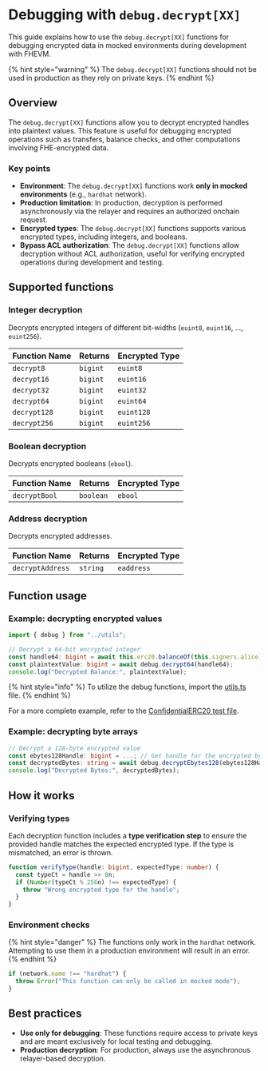 # Debugging with `debug.decrypt[XX]`

This guide explains how to use the `debug.decrypt[XX]` functions for debugging encrypted data in mocked environments during development with FHEVM.

{% hint style="warning" %}
The `debug.decrypt[XX]` functions should not be used in production as they rely on private keys.
{% endhint %}

## Overview

The `debug.decrypt[XX]` functions allow you to decrypt encrypted handles into plaintext values. This feature is useful for debugging encrypted operations such as transfers, balance checks, and other computations involving FHE-encrypted data.

### Key points

- **Environment**: The `debug.decrypt[XX]` functions work **only in mocked environments** (e.g., `hardhat` network).
- **Production limitation**: In production, decryption is performed asynchronously via the relayer and requires an authorized onchain request.
- **Encrypted types**: The `debug.decrypt[XX]` functions supports various encrypted types, including integers, and booleans.
- **Bypass ACL authorization**: The `debug.decrypt[XX]` functions allow decryption without ACL authorization, useful for verifying encrypted operations during development and testing.

## Supported functions

### Integer decryption

Decrypts encrypted integers of different bit-widths (`euint8`, `euint16`, ..., `euint256`).

| Function Name | Returns  | Encrypted Type |
| ------------- | -------- | -------------- |
| `decrypt8`    | `bigint` | `euint8`       |
| `decrypt16`   | `bigint` | `euint16`      |
| `decrypt32`   | `bigint` | `euint32`      |
| `decrypt64`   | `bigint` | `euint64`      |
| `decrypt128`  | `bigint` | `euint128`     |
| `decrypt256`  | `bigint` | `euint256`     |

### Boolean decryption

Decrypts encrypted booleans (`ebool`).

| Function Name | Returns   | Encrypted Type |
| ------------- | --------- | -------------- |
| `decryptBool` | `boolean` | `ebool`        |

### Address decryption

Decrypts encrypted addresses.

| Function Name    | Returns  | Encrypted Type |
| ---------------- | -------- | -------------- |
| `decryptAddress` | `string` | `eaddress`     |

## Function usage

### Example: decrypting encrypted values

```typescript
import { debug } from "../utils";

// Decrypt a 64-bit encrypted integer
const handle64: bigint = await this.erc20.balanceOf(this.signers.alice);
const plaintextValue: bigint = await debug.decrypt64(handle64);
console.log("Decrypted Balance:", plaintextValue);
```

{% hint style="info" %}
To utilize the debug functions, import the [utils.ts](https://github.com/zama-ai/fhevm-hardhat-template/blob/main/test/utils.ts) file.
{% endhint %}

For a more complete example, refer to the [ConfidentialERC20 test file](https://github.com/zama-ai/fhevm-hardhat-template/blob/f9505a67db31c988f49b6f4210df47ca3ce97841/test/confidentialERC20/ConfidentialERC20.ts#L181-L205).

### Example: decrypting byte arrays

```typescript
// Decrypt a 128-byte encrypted value
const ebytes128Handle: bigint = ...; // Get handle for the encrypted bytes
const decryptedBytes: string = await debug.decryptEbytes128(ebytes128Handle);
console.log("Decrypted Bytes:", decryptedBytes);
```

## **How it works**

### Verifying types

Each decryption function includes a **type verification step** to ensure the provided handle matches the expected encrypted type. If the type is mismatched, an error is thrown.

```typescript
function verifyType(handle: bigint, expectedType: number) {
  const typeCt = handle >> 8n;
  if (Number(typeCt % 256n) !== expectedType) {
    throw "Wrong encrypted type for the handle";
  }
}
```

### Environment checks

{% hint style="danger" %}
The functions only work in the `hardhat` network. Attempting to use them in a production environment will result in an error.
{% endhint %}

```typescript
if (network.name !== "hardhat") {
  throw Error("This function can only be called in mocked mode");
}
```

## **Best practices**

- **Use only for debugging**: These functions require access to private keys and are meant exclusively for local testing and debugging.
- **Production decryption**: For production, always use the asynchronous relayer-based decryption.
